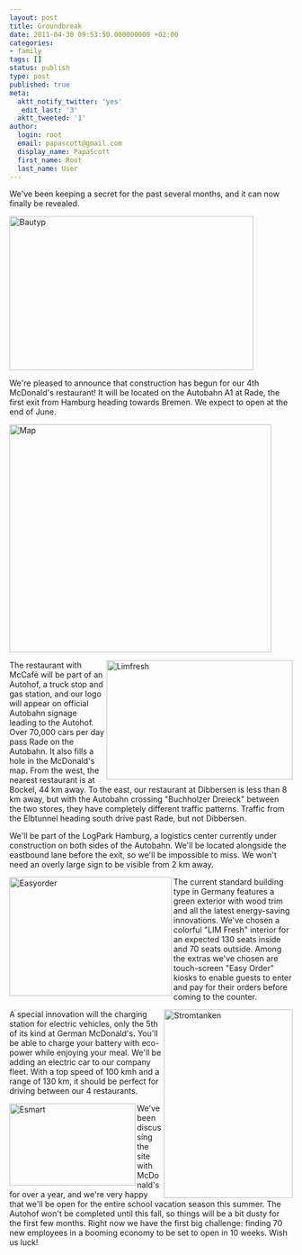 ```yaml
---
layout: post
title: Groundbreak
date: 2011-04-30 09:53:50.000000000 +02:00
categories:
- family
tags: []
status: publish
type: post
published: true
meta:
  aktt_notify_twitter: 'yes'
  _edit_last: '3'
  aktt_tweeted: '1'
author:
  login: root
  email: papascott@gmail.com
  display_name: PapaScott
  first_name: Root
  last_name: User
---
```

<p>We've been keeping a secret for the past several months, and it can now finally be revealed.</p>
<p><img src="http://www.papascott.de/wordpress/wp-content/uploads/2011/04/bautyp.jpg" alt="Bautyp" border="0" width="434" height="274" /></p>
<p>We're pleased to announce that construction has begun for our 4th McDonald's restaurant! It will be located on the Autobahn A1 at Rade, the first exit from Hamburg heading towards Bremen. We expect to open at the end of June.</p>
<p><img src="http://www.papascott.de/wordpress/wp-content/uploads/2011/04/map.jpg" alt="Map" border="0" width="466" height="405" /></p>
<p><img src="http://www.papascott.de/wordpress/wp-content/uploads/2011/04/limfresh.jpg" alt="Limfresh" border="0" width="331" height="212" align="right" />The restaurant with McCafé will be part of an Autohof, a truck stop and gas station, and our logo will appear on official Autobahn signage leading to the Autohof. Over 70,000 cars per day pass Rade on the Autobahn. It also fills a hole in the McDonald's map. From the west, the nearest restaurant is at Bockel, 44 km away. To the east, our restaurant at Dibbersen is less than 8 km away, but with the Autobahn crossing "Buchholzer Dreieck" between the two stores, they have completely different traffic patterns. Traffic from the Elbtunnel heading south drive past Rade, but not Dibbersen. </p>
<p>We'll be part of the LogPark Hamburg, a logistics center currently under construction on both sides of the Autobahn. We'll be located alongside the eastbound lane before the exit, so we'll be impossible to miss. We won't need an overly large sign to be visible from 2 km away.</p>
<p><img src="http://www.papascott.de/wordpress/wp-content/uploads/2011/04/easyoder.jpg" alt="Easyorder" border="0" width="289" height="211" align="left" />The current standard building type in Germany features a green exterior with wood trim and all the latest energy-saving innovations. We've chosen a colorful "LIM Fresh" interior for an expected 130 seats inside and 70 seats outside. Among the extras we've chosen are touch-screen "Easy Order" kiosks to enable guests to enter and pay for their orders before coming to the counter.</p>
<p><img src="http://www.papascott.de/wordpress/wp-content/uploads/2011/04/stromtanken.jpg" alt="Stromtanken" border="0" width="229" height="335" align="right" />A special innovation will the charging station for electric vehicles, only the 5th of its kind at German McDonald's. You'll be able to charge your battery with eco-power while enjoying your meal. We'll be adding an electric car to our company fleet. With a top speed of 100 kmh and a range of 130 km, it should be perfect for driving between our 4 restaurants.</p>
<p><img src="http://www.papascott.de/wordpress/wp-content/uploads/2011/04/esmart.jpg" alt="Esmart" border="0" width="224" height="146" align="left" />We've been discussing the site with McDonald's for over a year, and we're very happy that we'll be open for the entire school vacation season this summer. The Autohof won't be completed until this fall, so things will be a bit dusty for the first few months. Right now we have the first big challenge: finding 70 new employees in a booming economy to be set to open in 10 weeks. Wish us luck!</p>

